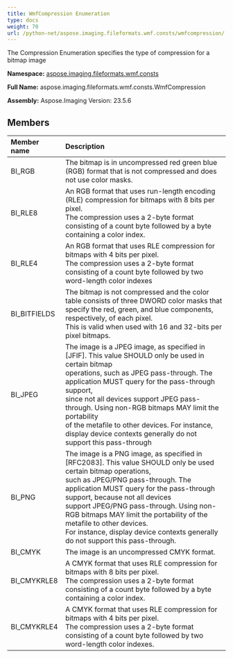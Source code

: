 ```yaml
---
title: WmfCompression Enumeration
type: docs
weight: 70
url: /python-net/aspose.imaging.fileformats.wmf.consts/wmfcompression/
---
```


The Compression Enumeration specifies the type of compression for a bitmap image

**Namespace:** [aspose.imaging.fileformats.wmf.consts](/imaging/python-net/aspose.imaging.fileformats.wmf.consts/)

**Full Name:** aspose.imaging.fileformats.wmf.consts.WmfCompression

**Assembly:**  Aspose.Imaging Version: 23.5.6

## **Members**
|**Member name**|**Description**|
| :- | :- |
|BI_RGB|The bitmap is in uncompressed red green blue (RGB) format that is not compressed and does not use color masks.|
|BI_RLE8|An RGB format that uses run-length encoding (RLE) compression for bitmaps with 8 bits per pixel.<br/>                The compression uses a 2-byte format consisting of a count byte followed by a byte containing a color index.|
|BI_RLE4|An RGB format that uses RLE compression for bitmaps with 4 bits per pixel.<br/>                The compression uses a 2-byte format consisting of a count byte followed by two word-length color indexes|
|BI_BITFIELDS|The bitmap is not compressed and the color table consists of three DWORD color masks that<br/>                specify the red, green, and blue components, respectively, of each pixel.<br/>                This is valid when used with 16 and 32-bits per pixel bitmaps.|
|BI_JPEG|The image is a JPEG image, as specified in [JFIF]. This value SHOULD only be used in certain bitmap<br/>                operations, such as JPEG pass-through. The application MUST query for the pass-through support,<br/>                since not all devices support JPEG pass-through. Using non-RGB bitmaps MAY limit the portability<br/>                of the metafile to other devices. For instance, display device contexts generally do not support this pass-through|
|BI_PNG|The image is a PNG image, as specified in [RFC2083]. This value SHOULD only be used certain bitmap operations,<br/>                such as JPEG/PNG pass-through. The application MUST query for the pass-through support, because not all devices<br/>                support JPEG/PNG pass-through. Using non-RGB bitmaps MAY limit the portability of the metafile to other devices.<br/>                For instance, display device contexts generally do not support this pass-through.|
|BI_CMYK|The image is an uncompressed CMYK format.|
|BI_CMYKRLE8|A CMYK format that uses RLE compression for bitmaps with 8 bits per pixel.<br/>                The compression uses a 2-byte format consisting of a count byte followed by a byte containing a color index.|
|BI_CMYKRLE4|A CMYK format that uses RLE compression for bitmaps with 4 bits per pixel.<br/>                The compression uses a 2-byte format consisting of a count byte followed by two word-length color indexes.|
